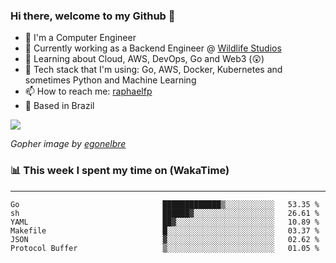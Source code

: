 ### Hi there, welcome to my Github 👋

- 📖 I'm a Computer Engineer
- 🔭 Currently working as a Backend Engineer @ [Wildlife Studios](https://wildlifestudios.com/)
- 🌱 Learning about Cloud, AWS, DevOps, Go and Web3 (😲)
- 🚀 Tech stack that I'm using: Go, AWS, Docker, Kubernetes and sometimes Python and Machine Learning
- 📫 How to reach me: [raphaelfp](https://linkedin.com/in/raphaelfp)
- 🏡 Based in Brazil

![](https://github.com/raphaelfp/gophers/blob/master/.thumb/animation/morning-coffee-3x.gif)

*Gopher image by [egonelbre](https://github.com/egonelbre/)*

### 📊 This week I spent my time on (WakaTime)

---

<!--START_SECTION:waka-->

```text
Go                                █████████████▒░░░░░░░░░░░   53.35 %
sh                                ██████▓░░░░░░░░░░░░░░░░░░   26.61 %
YAML                              ██▓░░░░░░░░░░░░░░░░░░░░░░   10.89 %
Makefile                          █░░░░░░░░░░░░░░░░░░░░░░░░   03.37 %
JSON                              ▓░░░░░░░░░░░░░░░░░░░░░░░░   02.62 %
Protocol Buffer                   ▒░░░░░░░░░░░░░░░░░░░░░░░░   01.05 %
```

<!--END_SECTION:waka-->
